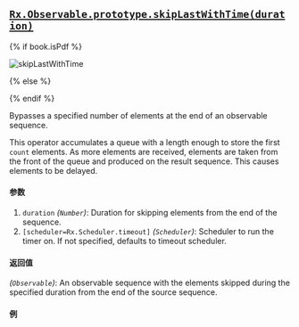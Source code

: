 ## [`Rx.Observable.prototype.skipLastWithTime(duration)`](https://github.com/Reactive-Extensions/RxJS/blob/master/src/core/linq/observable/skiplastwithtime.js)

{% if book.isPdf %}

![skipLastWithTime](http://reactivex.io/documentation/operators/images/skipLastWithTime.png)

{% else %}



{% endif %}

Bypasses a specified number of elements at the end of an observable sequence.

This operator accumulates a queue with a length enough to store the first `count` elements. As more elements are received, elements are taken from the front of the queue and produced on the result sequence. This causes elements to be delayed. 

#### 参数
1. `duration` *(`Number`)*: Duration for skipping elements from the end of the sequence.
1. `[scheduler=Rx.Scheduler.timeout]` *(`Scheduler`)*: Scheduler to run the timer on. If not specified, defaults to timeout scheduler.

#### 返回值
*(`Observable`)*: An observable sequence with the elements skipped during the specified duration from the end of the source sequence.
 
#### 例

[](http://jsbin.com/tiyedi/1/embed?js,console)
